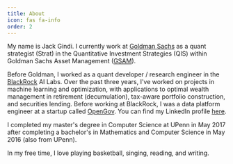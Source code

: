 ```yaml
---
title: About
icon: fas fa-info
order: 2
---
```


My name is Jack Gindi. I currently work at [Goldman
Sachs](https://www.goldmansachs.com) as a quant
strategist (Strat) in the Quantitative Investment
Strategies (QIS) within Goldman Sachs Asset Management
([GSAM](https://www.gsam.com/)).

Before Goldman, I worked as a quant developer / research
engineer in the [BlackRock](https://www.blackrock.com/us/individual) AI Labs. Over the past three years, I've 
worked on projects in machine learning and optimization,
with applications to optimal wealth management in
retirement (decumulation), tax-aware portfolio
construction, and securities lending. Before working at
BlackRock, I was a data platform engineer at a startup
called [OpenGov](https://opengov.com). You can find my
LinkedIn profile [here](https://www.linkedin.com/in/jackegindi/).

I completed my master's degree in Computer Science at
UPenn in May 2017 after completing a bachelor's in
Mathematics and Computer Science in May 2016 (also from
UPenn).

In my free time, I love playing basketball, singing,
reading, and writing.
